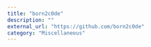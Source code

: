 ```yaml
---
title: "born2c0de"
description: ""
external_url: "https://github.com/born2c0de"
category: "Miscellaneous"
---
```

